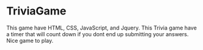 # TriviaGame
This game have HTML, CSS, JavaScript, and Jquery.
This Trivia game have a timer that will count down if you dont end up submitting your answers. Nice game to play.
